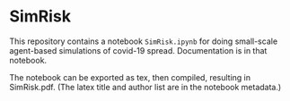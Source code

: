 # SimRisk

This repository contains a notebook ``SimRisk.ipynb`` for doing small-scale agent-based
simulations of covid-19 spread.  Documentation is in that notebook.  

The notebook can be exported as tex, then compiled, resulting in SimRisk.pdf.
(The latex title and author list are in the notebook metadata.)




